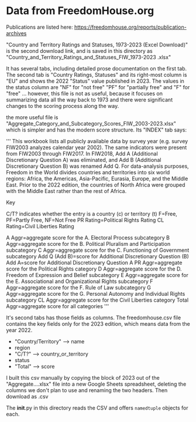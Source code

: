 # Data from FreedomHouse.org

Publications are listed here: https://freedomhouse.org/reports/publication-archives

"Country and Territory Ratings and Statuses, 1973-2023 (Excel
Download)" is the second download link, and is saved in this directory
as "Country_and_Territory_Ratings_and_Statuses_FIW_1973-2023 .xlsx"

It has several tabs, including detailed prose documentation on the
first tab.  The second tab is "Country Ratings, Statuses" and its
right-most column is "EU" and shows the 2022 "Status" value published
in 2023.  The values in the status column are "NF" for "not free" "PF"
for "partially free" and "F" for "free" ... however, this file is not
as useful, because it focuses on summarizing data all the way back to
1973 and there were significant changes to the scoring process along
the way.

the more useful file is
"Aggregate_Category_and_Subcategory_Scores_FIW_2003-2023.xlsx" which
is simpler and has the modern score structure.  Its "INDEX" tab says:

'''
This workbook lists all publicly available data by survey year
(e.g. survey FIW2003 analyzes calendar year 2002).  The same
indicators were present from FIW2003 through FIW2017.  In FIW2018, Add
A (Additional Discretionary Question A) was eliminated, and Add B
(Additional Discretionary Question B) was renamed Add Q.  For
data-analysis purposes, Freedom in the World divides countries and
territories into six world regions: Africa, the Americas,
Asia-Pacific, Eurasia, Europe, and the Middle East. Prior to the 2022
edition, the countries of North Africa were grouped with the Middle
East rather than the rest of Africa.

Key

C/T? indicates whether the entry is a country (c) or territory (t)
F=Free, PF=Partly Free, NF=Not Free
PR Rating=Political Rights Rating
CL Rating=Civil Liberties Rating

A Aggr=aggregate score for the A. Electoral Process subcategory
B Aggr=aggregate score for the B. Political Pluralism and Participation subcategory
C Aggr=aggregate score for the C. Functioning of Government subcategory
Add Q (Add B)=score for Additional Discretionary Question (B)
Add A=score for Additional Discretionary Question A
PR Aggr=aggregate score for the Political Rights category
D Aggr=aggregate score for the D. Freedom of Expression and Belief subcategory
E Aggr=aggregate score for the E. Associational and Organizational Rights subcategory
F Aggr=aggregate score for the F. Rule of Law subcategory
G Aggr=aggregate score for the G. Personal Autonomy and Individual Rights subcategory
CL Aggr=aggregate score for the Civil Liberties category
Total Aggr=aggregate score for all categories
'''

It's second tabs has those fields as columns.  The freedomhouse.csv
file contains the key fields only for the 2023 edition, which means
data from the year 2022.

- "Country/Territory" --> name
- region
- "C/T?" --> country_or_territory
- status
- "Total" --> score

I built this csv manually by copying the block of 2023 out of the
"Aggregate....xlsx" file into a new Google Sheets spreadsheet,
deleting the columns we don't plan to use and renaming the two
headers.  Then download as .csv

The __init__.py in this directory reads the CSV and offers
`namedtuple` objects for each.
